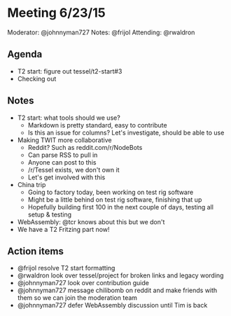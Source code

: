 # Meeting 6/23/15
Moderator: @johnnyman727
Notes: @frijol
Attending: @rwaldron

## Agenda

* T2 start: figure out tessel/t2-start#3
* Checking out

## Notes

* T2 start: what tools should we use?
  * Markdown is pretty standard, easy to contribute
  * Is this an issue for columns? Let's investigate, should be able to use
* Making TWIT more collaborative
  * Reddit? Such as reddit.com/r/NodeBots
  * Can parse RSS to pull in
  * Anyone can post to this
  * /r/Tessel exists, we don't own it
  * Let's get involved with this
* China trip
  * Going to factory today, been working on test rig software
  * Might be a little behind on test rig software, finishing that up
  * Hopefully building first 100 in the next couple of days, testing all setup & testing
* WebAssembly: @tcr knows about this but we don't
* We have a T2 Fritzing part now!

## Action items

* @frijol resolve T2 start formatting
* @rwaldron look over tessel/project for broken links and legacy wording
* @johnnyman727 look over contribution guide
* @johnnyman727 message chilibomb on reddit and make friends with them so we can join the moderation team
* @johnnyman727 defer WebAssembly discussion until Tim is back
